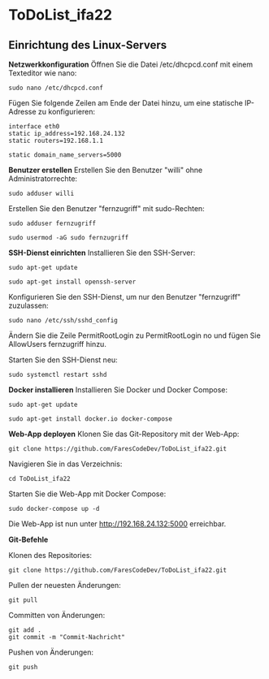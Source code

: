 # ToDoList_ifa22 

## Einrichtung des Linux-Servers

 **Netzwerkkonfiguration**
Öffnen Sie die Datei /etc/dhcpcd.conf mit einem Texteditor wie nano:
```
sudo nano /etc/dhcpcd.conf
```
Fügen Sie folgende Zeilen am Ende der Datei hinzu, um eine statische IP-Adresse zu konfigurieren:
```
interface eth0
static ip_address=192.168.24.132
static routers=192.168.1.1
```
```
static domain_name_servers=5000
```

**Benutzer erstellen**
Erstellen Sie den Benutzer "willi" ohne Administratorrechte:

```
sudo adduser willi
```
Erstellen Sie den Benutzer "fernzugriff" mit sudo-Rechten:
```
sudo adduser fernzugriff
```
```
sudo usermod -aG sudo fernzugriff
```

**SSH-Dienst einrichten**
Installieren Sie den SSH-Server:
```
sudo apt-get update
```
```
sudo apt-get install openssh-server
```

Konfigurieren Sie den SSH-Dienst, um nur den Benutzer "fernzugriff" zuzulassen:
```
sudo nano /etc/ssh/sshd_config
```
Ändern Sie die Zeile PermitRootLogin zu PermitRootLogin no und fügen Sie AllowUsers fernzugriff hinzu.

Starten Sie den SSH-Dienst neu:
```
sudo systemctl restart sshd
```

**Docker installieren**
Installieren Sie Docker und Docker Compose:
```
sudo apt-get update
```
```
sudo apt-get install docker.io docker-compose
```

**Web-App deployen**
Klonen Sie das Git-Repository mit der Web-App:
```
git clone https://github.com/FaresCodeDev/ToDoList_ifa22.git
```
Navigieren Sie in das Verzeichnis:
```
cd ToDoList_ifa22
```

Starten Sie die Web-App mit Docker Compose:
```
sudo docker-compose up -d
```
Die Web-App ist nun unter http://192.168.24.132:5000 erreichbar.

**Git-Befehle**

Klonen des Repositories:
```
git clone https://github.com/FaresCodeDev/ToDoList_ifa22.git
```
Pullen der neuesten Änderungen:
```
git pull
```
Committen von Änderungen:
```
git add .
git commit -m "Commit-Nachricht"
```
Pushen von Änderungen:
```
git push
```
